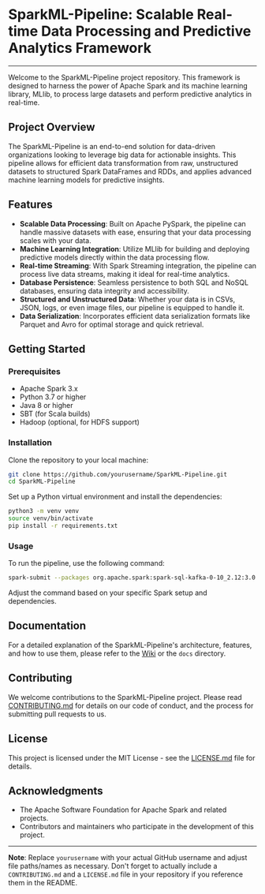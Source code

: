# SparkML-Pipeline: Scalable Real-time Data Processing and Predictive Analytics Framework
---

Welcome to the SparkML-Pipeline project repository. This framework is designed to harness the power of Apache Spark and its machine learning library, MLlib, to process large datasets and perform predictive analytics in real-time.

## Project Overview

The SparkML-Pipeline is an end-to-end solution for data-driven organizations looking to leverage big data for actionable insights. This pipeline allows for efficient data transformation from raw, unstructured datasets to structured Spark DataFrames and RDDs, and applies advanced machine learning models for predictive insights.

## Features

- **Scalable Data Processing**: Built on Apache PySpark, the pipeline can handle massive datasets with ease, ensuring that your data processing scales with your data.
- **Machine Learning Integration**: Utilize MLlib for building and deploying predictive models directly within the data processing flow.
- **Real-time Streaming**: With Spark Streaming integration, the pipeline can process live data streams, making it ideal for real-time analytics.
- **Database Persistence**: Seamless persistence to both SQL and NoSQL databases, ensuring data integrity and accessibility.
- **Structured and Unstructured Data**: Whether your data is in CSVs, JSON, logs, or even image files, our pipeline is equipped to handle it.
- **Data Serialization**: Incorporates efficient data serialization formats like Parquet and Avro for optimal storage and quick retrieval.

## Getting Started

### Prerequisites

- Apache Spark 3.x
- Python 3.7 or higher
- Java 8 or higher
- SBT (for Scala builds)
- Hadoop (optional, for HDFS support)

### Installation

Clone the repository to your local machine:

```bash
git clone https://github.com/yourusername/SparkML-Pipeline.git
cd SparkML-Pipeline
```

Set up a Python virtual environment and install the dependencies:

```bash
python3 -m venv venv
source venv/bin/activate
pip install -r requirements.txt
```

### Usage

To run the pipeline, use the following command:

```bash
spark-submit --packages org.apache.spark:spark-sql-kafka-0-10_2.12:3.0.1 main.py
```

Adjust the command based on your specific Spark setup and dependencies.

## Documentation

For a detailed explanation of the SparkML-Pipeline's architecture, features, and how to use them, please refer to the [Wiki](https://github.com/yourusername/SparkML-Pipeline/wiki) or the `docs` directory.

## Contributing

We welcome contributions to the SparkML-Pipeline project. Please read [CONTRIBUTING.md](CONTRIBUTING.md) for details on our code of conduct, and the process for submitting pull requests to us.

## License

This project is licensed under the MIT License - see the [LICENSE.md](LICENSE.md) file for details.

## Acknowledgments

- The Apache Software Foundation for Apache Spark and related projects.
- Contributors and maintainers who participate in the development of this project.

---

**Note**: Replace `yourusername` with your actual GitHub username and adjust file paths/names as necessary. Don't forget to actually include a `CONTRIBUTING.md` and a `LICENSE.md` file in your repository if you reference them in the README.


